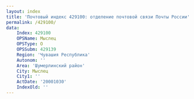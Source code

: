 ```yaml
---
layout: index
title: 'Почтовый индекс 429100: отделение почтовой связи Почты России'
permalink: /429100/
data:
    Index: 429100
    OPSName: Мыслец
    OPSType: О
    OPSSubm: 429139
    Region: 'Чувашия Республика'
    Autonom: ''
    Area: 'Шумерлинский район'
    City: Мыслец
    City1: ''
    ActDate: '20001030'
    IndexOld: ''
---
```

